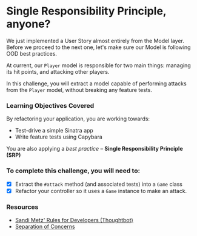 # Single Responsibility Principle, anyone?

We just implemented a User Story almost entirely from the Model layer. Before we proceed to the next one, let's make sure our Model is following OOD best practices.

At current, our `Player` model is responsible for two main things: managing its hit points, and attacking other players.

In this challenge, you will extract a model capable of performing attacks from the `Player` model, without breaking any feature tests.

### Learning Objectives Covered

By refactoring your application, you are working towards:

* Test-drive a simple Sinatra app
* Write feature tests using Capybara

You are also applying a _best practice_ – **Single Responsibility Principle (SRP)**

### To complete this challenge, you will need to:

- [x] Extract the `#attack` method (and associated tests) into a `Game` class
- [x] Refactor your controller so it uses a `Game` instance to make an attack.

### Resources

- [Sandi Metz' Rules for Developers (Thoughtbot)](https://robots.thoughtbot.com/sandi-metz-rules-for-developers)
- [Separation of Concerns](https://en.wikipedia.org/wiki/Separation_of_concerns)